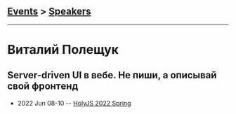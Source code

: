 ## [Events](../README.md) > [Speakers](../speakers.md)
---

# Виталий Полещук

## Server-driven UI в вебе. Не пиши, а описывай свой фронтeнд
- 2022 Jun 08-10 -- [HolyJS 2022 Spring](https://youtu.be/s4KnMVP9KL4)    
